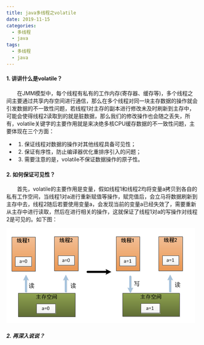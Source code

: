 ```yaml
---
title: java多线程之volatile
date: 2019-11-15
categories:
  - 多线程
  - java
tags:
  - 多线程
  - java
--- 
```


#### 1. 讲讲什么是volatile？
&emsp;&emsp;在JMM模型中，每个线程有私有的工作内存(寄存器、缓存等)，多个线程之间主要通过共享内存空间进行通信，那么在多个线程对同一块主存数据的操作就会引发数据的不一致性问题，若线程1对主存的副本进行修改未及时刷新到主存中，可能会使得线程2读取到的就是脏数据，那么我们的修改操作也会随之丢失，所有，volatile关键字的主要作用就是来决绝多核CPU缓存数据的不一致性问题，主要体现在三个方面：    
- 1. 保证线程对数据的操作对其他线程具备可见性；
- 2. 保证有序性，防止编译器优化重排序引入的问题；
- 3. 需要注意的是，volatile不保证数据操作的原子性。

#### 2. 如何保证可见性？
&emsp;&emsp;首先，volatile的主要作用是变量，假如线程1和线程2均将变量a拷贝到各自的私有工作空间，当线程1对a进行重新赋值等操作，赋完值后，会立马将数据刷新到主存中去，线程2随后若要使用变量a，会发现当前的变量a已经失效了，需要重新从主存中进行读取，然后在进行相关的操作，这就保证了线程1对a的写操作对线程2是可见的。如下图：

![volatile多线程写和读](/images/191115_java_threads_volatile_1.png)

##### 2. 再深入说说？
&emsp;&emsp;

